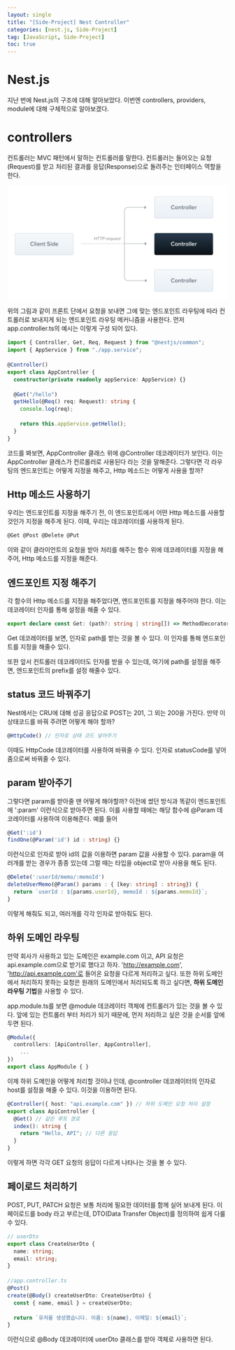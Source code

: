 ```yaml
---
layout: single
title: "[Side-Project] Nest Controller"
categories: [nest.js, Side-Project]
tag: [JavaScript, Side-Project]
toc: true
---
```


# Nest.js

지난 번에 Nest.js의 구조에 대해 알아보았다. 이번엔 controllers, providers, module에 대해 구체적으로 알아보겠다.

# controllers

컨트롤러는 MVC 패턴에서 말하는 컨트롤러를 말한다. 컨트롤러는 들어오는 요청(Request)를 받고 처리된 결과를 응답(Response)으로 돌려주는 인터페이스 역할을 한다.

<img src="/assets/images/nest-4.png">

위의 그림과 같이 프론트 단에서 요청을 보내면 그에 맞는 엔드포인트 라우팅에 따라 컨트롤러로 보내지게 되는 엔드포인트 라우팅 메커니즘을 사용한다. 먼저 app.controller.ts의 예시는 이렇게 구성 되어 있다.

```ts
import { Controller, Get, Req, Request } from "@nestjs/common";
import { AppService } from "./app.service";

@Controller()
export class AppController {
  constructor(private readonly appService: AppService) {}

  @Get("/hello")
  getHello(@Req() req: Request): string {
    console.log(req);

    return this.appService.getHello();
  }
}
```

코드를 봐보면, AppController 클래스 위에 @Controller 데코레이터가 보인다. 이는 AppController 클래스가 컨르롤러로 사용된다 라는 것을 말해준다. 그렇다면 각 라우팅의 엔드포인트는 어떻게 지정을 해주고, Http 메소드는 어떻게 사용을 할까?

## Http 메소드 사용하기

우리는 엔드포인트를 지정을 해주기 전, 이 엔드포인트에서 어떤 Http 메소드를 사용할 것인가 지정을 해주게 된다. 이때, 우리는 데코레이터를 사용하게 된다.

```ts
@Get @Post @Delete @Put
```

이와 같이 클라이언트의 요청을 받아 처리를 해주는 함수 위에 데코레이터를 지정을 해주어, Http 메소드를 지정을 해준다.

## 엔드포인트 지정 해주기

각 함수의 Http 메소드를 지정을 해주었다면, 엔드포인트를 지정을 해주어야 한다. 이는 데코레이터 인자를 통해 설정을 해줄 수 있다.

```ts
export declare const Get: (path?: string | string[]) => MethodDecorator;
```

Get 데코레이터를 보면, 인자로 path를 받는 것을 볼 수 있다. 이 인자를 통해 엔드포인트를 지정을 해줄수 있다.

또한 앞서 컨트롤러 데코레이터도 인자를 받을 수 있는데, 여기에 path를 설정을 해주면, 엔드포인트의 prefix를 설정 해줄수 있다.

## status 코드 바꿔주기

Nest에서는 CRU에 대해 성공 응답으로 POST는 201, 그 외는 200을 가진다. 만약 이 상태코드를 바꿔 주려면 어떻게 해야 할까?

```ts
@HttpCode() // 인자로 상태 코드 넣어주기
```

이때도 HttpCode 데코레이터를 사용하여 바꿔줄 수 있다. 인자로 statusCode를 넣어 줌으로써 바꿔줄 수 있다.

## param 받아주기

그렇다면 param를 받아줄 땐 어떻게 해야할까? 이전에 썼던 방식과 똑같이 엔드포인트에 ':param' 이런식으로 받아주면 된다. 이를 사용할 때에는 해당 함수에 @Param 데코레이터를 사용하여 이용해준다. 예를 들어

```ts
@Get(':id')
findOne(@Param('id') id : string) {}
```

이런식으로 인자로 받아 id의 값을 이용하면 param 값을 사용할 수 있다.
param을 여러개를 받는 경우가 종종 있는데 그럴 때는 타입을 object로 받아 사용을 해도 된다.

```ts
@Delete(':userId/memo/:memoId')
deleteUserMemo(@Param() params : { [key: string] : string}) {
  return `userId : ${params.userId}, memoId : ${params.memoId}`;
}
```

이렇게 해줘도 되고, 여러개를 각각 인자로 받아줘도 된다.

## 하위 도메인 라우팅

만약 회사가 사용하고 있는 도메인은 example.com 이고, API 요청은 api.example.com으로 받기로 했다고 하자. 'http://example.com', 'http://api.example.com'로 들어온 요청을 다르게 처리하고 싶다. 또한 하위 도메인에서 처리하지 못하는 요청은 원래의 도메인에서 처리되도록 하고 싶다면, **하위 도메인 라우팅 기법**을 사용할 수 있다.

app.module.ts를 보면 @module 데코레이터 객체에 컨트롤러가 있는 것을 볼 수 있다. 앞에 있는 컨트롤러 부터 처리가 되기 때문에, 먼저 처리하고 싶은 것을 순서를 앞에 두면 된다.

```ts
@Module({
  controllers: [ApiController, AppController],
    ...
})
export class AppModule { }
```

이제 하위 도메인을 어떻게 처리할 것이냐 인데, @controller 데코레이터의 인자로 host를 설정을 해줄 수 있다. 이것을 이용하면 된다.

```ts
@Controller({ host: "api.example.com" }) // 하위 도메인 요청 처리 설정
export class ApiController {
  @Get() // 같은 루트 경로
  index(): string {
    return "Hello, API"; // 다른 응답
  }
}
```

이렇게 하면 각각 GET 요청의 응답이 다르게 나타나는 것을 볼 수 있다.

## 페이로드 처리하기

POST, PUT, PATCH 요청은 보통 처리에 필요한 데이터를 함께 실어 보내게 된다. 이 페이로드를 body 라고 부르는데, DTO(Data Transfer Object)를 정의하여 쉽게 다룰 수 있다.

```ts
// userDto
export class CreateUserDto {
  name: string;
  email: string;
}

//app.controller.ts
@Post()
create(@Body() createUserDto: CreateUserDto) {
  const { name, email } = createUserDto;

  return `유저를 생성했습니다. 이름: ${name}, 이메일: ${email}`;
}
```

이런식으로 @Body 데코레이터에 userDto 클래스를 받아 객체로 사용하면 된다.
